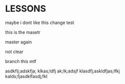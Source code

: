 # LESSONS


maybe i dont like this change
test

this is the masetr

master again

not clear

branch this mtf



asdkflj;adskfja; klkas;ldfj ak;lk;adsjf
klasdfj;askldfjas;lfkj
kalds;fjasdklfasdj;fkl
